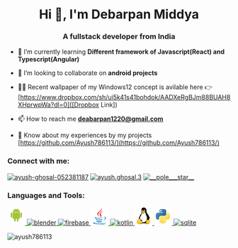 <h1 align="center">Hi 👋, I'm Debarpan Middya</h1>
<h3 align="center">A fullstack developer from India</h3>

- 🌱 I’m currently learning **Different framework of Javascript(React) and Typescript(Angular)**

- 👯 I’m looking to collaborate on **android projects**

- 👨‍💻 Recent wallpaper of my Windows12 concept is avilable here 👉 [https://www.dropbox.com/sh/ui5k41s41bohdok/AADXeRgBJm88BUAH8XHprwpWa?dl=0]([Dropbox Link])

- 📫 How to reach me **deabarpan1220@gmail.com**

- 📄 Know about my experiences by my projects [https://github.com/Ayush786113/](https://github.com/Ayush786113/)

<h3 align="left">Connect with me:</h3>
<p align="left">
<a href="https://linkedin.com/in/ayush-ghosal-052381187" target="blank"><img align="center" src="https://cdn.jsdelivr.net/npm/simple-icons@3.0.1/icons/linkedin.svg" alt="ayush-ghosal-052381187" height="30" width="40" /></a>
<a href="https://fb.com/ayush.ghosal.3" target="blank"><img align="center" src="https://cdn.jsdelivr.net/npm/simple-icons@3.0.1/icons/facebook.svg" alt="ayush.ghosal.3" height="30" width="40" /></a>
<a href="https://instagram.com/__pole___star__" target="blank"><img align="center" src="https://cdn.jsdelivr.net/npm/simple-icons@3.0.1/icons/instagram.svg" alt="__pole___star__" height="30" width="40" /></a>
</p>

<h3 align="left">Languages and Tools:</h3>
<p align="left"> <a href="https://developer.android.com" target="_blank"> <img src="https://raw.githubusercontent.com/devicons/devicon/master/icons/android/android-original-wordmark.svg" alt="android" width="40" height="40"/> </a> <a href="https://www.blender.org/" target="_blank"> <img src="https://download.blender.org/branding/community/blender_community_badge_white.svg" alt="blender" width="40" height="40"/> </a> <a href="https://firebase.google.com/" target="_blank"> <img src="https://www.vectorlogo.zone/logos/firebase/firebase-icon.svg" alt="firebase" width="40" height="40"/> </a> <a href="https://www.java.com" target="_blank"> <img src="https://raw.githubusercontent.com/devicons/devicon/master/icons/java/java-original.svg" alt="java" width="40" height="40"/> </a> <a href="https://kotlinlang.org" target="_blank"> <img src="https://www.vectorlogo.zone/logos/kotlinlang/kotlinlang-icon.svg" alt="kotlin" width="40" height="40"/> </a> <a href="https://www.linux.org/" target="_blank"> <img src="https://raw.githubusercontent.com/devicons/devicon/master/icons/linux/linux-original.svg" alt="linux" width="40" height="40"/> </a> <a href="https://www.python.org" target="_blank"> <img src="https://raw.githubusercontent.com/devicons/devicon/master/icons/python/python-original.svg" alt="python" width="40" height="40"/> </a> <a href="https://www.sqlite.org/" target="_blank"> <img src="https://www.vectorlogo.zone/logos/sqlite/sqlite-icon.svg" alt="sqlite" width="40" height="40"/> </a> </p>

<p><img align="center" src="https://github-readme-stats.vercel.app/api/top-langs?username=ayush786113&show_icons=true&locale=en&layout=compact" alt="ayush786113" /></p>
